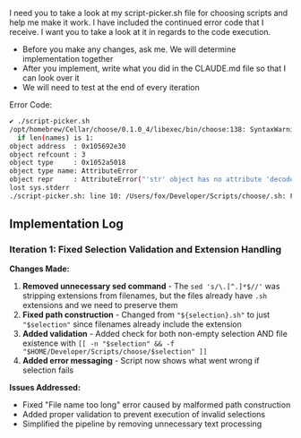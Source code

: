 I need you to take a look at my script-picker.sh file for choosing scripts and help me make it
work.
I have included the continued error code that I receive. I want you to take a
look at it in regards to the code execution.

- Before you make any changes, ask me. We will determine implementation together
- After you implement, write what you did in the CLAUDE.md file so that I can
  look over it
- We will need to test at the end of every iteration

Error Code:

```bash
✔ ./script-picker.sh
/opt/homebrew/Cellar/choose/0.1.0_4/libexec/bin/choose:138: SyntaxWarning: "is" with 'int' literal. Did you mean "=="?
  if len(names) is 1:
object address  : 0x105692e30
object refcount : 3
object type     : 0x1052a5018
object type name: AttributeError
object repr     : AttributeError("'str' object has no attribute 'decode'")
lost sys.stderr
./script-picker.sh: line 10: /Users/fox/Developer/Scripts/choose/.sh: File name too long
```

## Implementation Log

### Iteration 1: Fixed Selection Validation and Extension Handling

**Changes Made:**
1. **Removed unnecessary sed command** - The `sed 's/\.[^.]*$//'` was stripping extensions from filenames, but the files already have `.sh` extensions and we need to preserve them
2. **Fixed path construction** - Changed from `"${selection}.sh"` to just `"$selection"` since filenames already include the extension
3. **Added validation** - Added check for both non-empty selection AND file existence with `[[ -n "$selection" && -f "$HOME/Developer/Scripts/choose/$selection" ]]`
4. **Added error messaging** - Script now shows what went wrong if selection fails

**Issues Addressed:**
- Fixed "File name too long" error caused by malformed path construction
- Added proper validation to prevent execution of invalid selections
- Simplified the pipeline by removing unnecessary text processing
